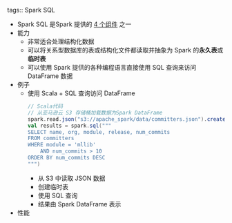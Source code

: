 tags:: Spark SQL

- Spark SQL 是Spark 提供的 [4 个组件](((635ca069-6442-4b24-a893-4ad860ae969d))) 之一
- 能力
	- 非常适合处理结构化数据
	- 可以将关系型数据库的表或结构化文件都读取并抽象为 Spark 的**永久表**或**临时表**
	- 可以使用 Spark 提供的各种编程语言直接使用 SQL 查询来访问 DataFrame 数据
- 例子
	- 使用 Scala + SQL 查询访问 DataFrame
	  ```  scala
	  // Scala代码
	  // 从亚马逊云 S3 存储桶加载数据为Spark DataFrame
	  spark.read.json("s3://apache_spark/data/committers.json").createOrReplaceTempView("committers") // 发起SQL查询，并以Spark DataFrame的形式返回结果
	  val results = spark.sql("""
	  SELECT name, org, module, release, num_commits
	  FROM committers
	  WHERE module = 'mllib' 
	  	  AND num_commits > 10
	  ORDER BY num_commits DESC
	  """)
	  ```
		- 从 S3 中读取 JSON 数据
		- 创建临时表
		- 使用 SQL 查询
		- 结果由 Spark DataFrame 表示
- 性能